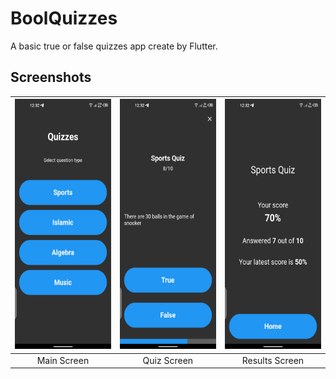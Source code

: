 # BoolQuizzes

A basic true or false quizzes app create by Flutter.

## Screenshots

| <img src="screenshots/home_view.png" alt="main screen screenshot" height=400 /> | <img src="screenshots/quiz_view.png" alt="quiz screen screenshot" height=400 /> | <img src="screenshots/results_view.png" alt="results screen screenshot" height=400 /> |
| :-----------------------------------------------------------------------------: | :-----------------------------------------------------------------------------: | :-----------------------------------------------------------------------------------: |
|                                   Main Screen                                   |                                   Quiz Screen                                   |                                    Results Screen                                     |
